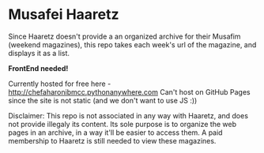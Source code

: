 # Musafei Haaretz

Since Haaretz doesn't provide a an organized archive for their Musafim (weekend magazines), this repo takes each week's url of the magazine, and displays it as a list.

**FrontEnd needed!**

Currently hosted for free here - http://chefaharonibmcc.pythonanywhere.com
Can't host on GitHub Pages since the site is not static (and we don't want to use JS :))

Disclaimer:
This repo is not associated in any way with Haaretz, and does not provide illegaly its content. Its sole purpose is to organize the web pages in an archive, in a way it'll be easier to access them. 
A paid membership to Haaretz is still needed to view these magazines.
